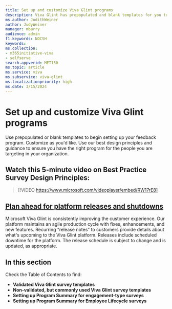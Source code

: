 ```yaml
---
title: Set up and customize Viva Glint programs
description: Viva Glint has prepopulated and blank templates for you to customize to create the right feedback program for your organization.
ms.author: JudithWeiner
author: JudyWeiner
manager: mbarry
audience: admin
f1.keywords: NOCSH
keywords: 
ms.collection:  
- m365initiative-viva
- selfserve 
search.appverid: MET150 
ms.topic: article
ms.service: viva
ms.subservice: viva-glint
ms.localizationpriority: high
ms.date: 3/15/2024
---
```


# Set up and customize Viva Glint programs

Use prepopulated or blank templates to begin setting up your feedback program. Customize as you'd like. Use our best design principles and guidance to ensure you have the right program for the people you are targeting in your organization. 

## Watch this 5-minute video on Best Practice Survey Design Principles:

> [!VIDEO https://www.microsoft.com/videoplayer/embed/RW17rE8]

## [Plan ahead for platform releases and shutdowns](/../../viva/glint/setup/monthly-release-dates)

Microsoft Viva Glint is consistently improving the customer experience. Our platform maintains an agile production cycle with fixes, enhancements, and new features. Recurring “release notes” to customers provide details about what's upcoming to the Viva Glint platform. Releases include scheduled downtime for the platform. 
The release schedule is subject to change and is updated, as appropriate.

## In this section

Check the Table of Contents to find:

- **Validated Viva Glint survey templates**
- **Non-validated, but commonly used Viva Glint survey templates**
- **Setting up Program Summary for engagement-type surveys**
- **Setting up Program Summary for Employee Lifecycle surveys**
